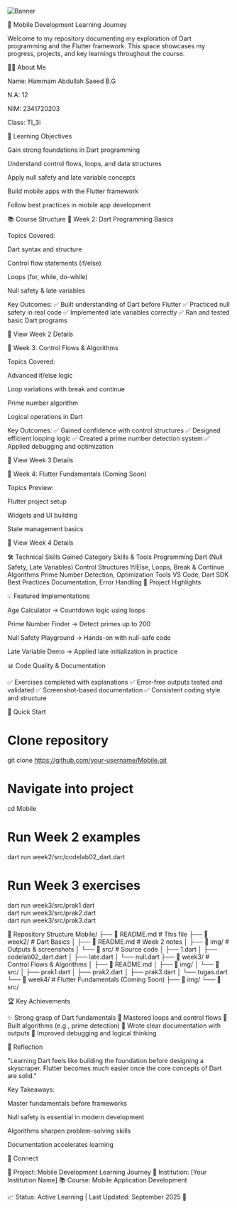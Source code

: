 ![Banner](./img/Banner.png)

📱 Mobile Development Learning Journey

Welcome to my repository documenting my exploration of Dart programming and the Flutter framework. This space showcases my progress, projects, and key learnings throughout the course.

👨‍💻 About Me

Name: Hammam Abdullah Saeed B.G

N.A: 12

NIM: 2341720203

Class: TI_3i

🎯 Learning Objectives

Gain strong foundations in Dart programming

Understand control flows, loops, and data structures

Apply null safety and late variable concepts

Build mobile apps with the Flutter framework

Follow best practices in mobile app development

📚 Course Structure
🔹 Week 2: Dart Programming Basics

Topics Covered:

Dart syntax and structure

Control flow statements (if/else)

Loops (for, while, do-while)

Null safety & late variables

Key Outcomes:
✅ Built understanding of Dart before Flutter
✅ Practiced null safety in real code
✅ Implemented late variables correctly
✅ Ran and tested basic Dart programs

📖 View Week 2 Details

🔹 Week 3: Control Flows & Algorithms

Topics Covered:

Advanced if/else logic

Loop variations with break and continue

Prime number algorithm

Logical operations in Dart

Key Outcomes:
✅ Gained confidence with control structures
✅ Designed efficient looping logic
✅ Created a prime number detection system
✅ Applied debugging and optimization

📖 View Week 3 Details

🔹 Week 4: Flutter Fundamentals (Coming Soon)

Topics Preview:

Flutter project setup

Widgets and UI building

State management basics

📖 View Week 4 Details

🛠️ Technical Skills Gained
Category	Skills & Tools
Programming	Dart (Null Safety, Late Variables)
Control Structures	If/Else, Loops, Break & Continue
Algorithms	Prime Number Detection, Optimization
Tools	VS Code, Dart SDK
Best Practices	Documentation, Error Handling
🎨 Project Highlights

💡 Featured Implementations

Age Calculator → Countdown logic using loops

Prime Number Finder → Detect primes up to 200

Null Safety Playground → Hands-on with null-safe code

Late Variable Demo → Applied late initialization in practice

📊 Code Quality & Documentation

✅ Exercises completed with explanations
✅ Error-free outputs tested and validated
✅ Screenshot-based documentation
✅ Consistent coding style and structure

🚀 Quick Start
# Clone repository
git clone https://github.com/your-username/Mobile.git  

# Navigate into project
cd Mobile  

# Run Week 2 examples
dart run week2/src/codelab02_dart.dart  

# Run Week 3 exercises
dart run week3/src/prak1.dart  
dart run week3/src/prak2.dart  
dart run week3/src/prak3.dart  

📁 Repository Structure
Mobile/
├── 📄 README.md                # This file
├── 📂 week2/                   # Dart Basics
│   ├── 📄 README.md            # Week 2 notes
│   ├── 📂 img/                 # Outputs & screenshots
│   └── 📂 src/                 # Source code
│       ├── 1.dart
│       ├── codelab02_dart.dart
│       ├── late.dart
│       └── null.dart
├── 📂 week3/                   # Control Flows & Algorithms
│   ├── 📄 README.md
│   ├── 📂 img/
│   └── 📂 src/
│       ├── prak1.dart
│       ├── prak2.dart
│       ├── prak3.dart
│       └── tugas.dart
└── 📂 week4/                   # Flutter Fundamentals (Coming Soon)
    ├── 📂 img/
    └── 📂 src/

🏆 Key Achievements

✨ Strong grasp of Dart fundamentals
🔄 Mastered loops and control flows
🧮 Built algorithms (e.g., prime detection)
📝 Wrote clear documentation with outputs
🔧 Improved debugging and logical thinking

💭 Reflection

"Learning Dart feels like building the foundation before designing a skyscraper. Flutter becomes much easier once the core concepts of Dart are solid."

Key Takeaways:

Master fundamentals before frameworks

Null safety is essential in modern development

Algorithms sharpen problem-solving skills

Documentation accelerates learning

🤝 Connect

📌 Project: Mobile Development Learning Journey
🏫 Institution: [Your Institution Name]
📚 Course: Mobile Application Development

📈 Status: Active Learning | Last Updated: September 2025 🚀
